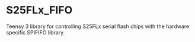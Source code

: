 # S25FLx_FIFO
Teensy 3 library for controlling S25FLx serial flash chips with the hardware specific SPIFIFO library. 
